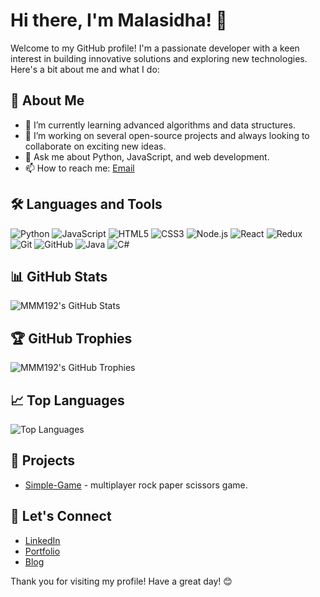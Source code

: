 # Hi there, I'm Malasidha! 👋

Welcome to my GitHub profile! I'm a passionate developer with a keen interest in building innovative solutions and exploring new technologies. Here's a bit about me and what I do:

## 🚀 About Me

- 🌱 I’m currently learning advanced algorithms and data structures.
- 💼 I’m working on several open-source projects and always looking to collaborate on exciting new ideas.
- 💬 Ask me about Python, JavaScript, and web development.
- 📫 How to reach me: [Email](mailto:mendhudlemalasidha52.com)

## 🛠️ Languages and Tools

![Python](https://img.shields.io/badge/-Python-3776AB?style=flat-square&logo=python&logoColor=white)
![JavaScript](https://img.shields.io/badge/-JavaScript-F7DF1E?style=flat-square&logo=javascript&logoColor=black)
![HTML5](https://img.shields.io/badge/-HTML5-E34F26?style=flat-square&logo=html5&logoColor=white)
![CSS3](https://img.shields.io/badge/-CSS3-1572B6?style=flat-square&logo=css3&logoColor=white)
![Node.js](https://img.shields.io/badge/-Node.js-339933?style=flat-square&logo=node.js&logoColor=white)
![React](https://img.shields.io/badge/-React-61DAFB?style=flat-square&logo=react&logoColor=black)
![Redux](https://img.shields.io/badge/-Redux-764ABC?style=flat-square&logo=redux&logoColor=white)
![Git](https://img.shields.io/badge/-Git-F05032?style=flat-square&logo=git&logoColor=white)
![GitHub](https://img.shields.io/badge/-GitHub-181717?style=flat-square&logo=github&logoColor=white)
![Java](https://img.shields.io/badge/-Java-007396?style=flat-square&logo=java&logoColor=white)
![C#](https://img.shields.io/badge/-C%23-239120?style=flat-square&logo=c-sharp&logoColor=white)

## 📊 GitHub Stats

![MMM192's GitHub Stats](https://github-readme-stats.vercel.app/api?username=MMM192&show_icons=true&theme=radical)

## 🏆 GitHub Trophies

![MMM192's GitHub Trophies](https://github-profile-trophy.vercel.app/?username=MMM192&theme=radical&no-bg=true&no-frame=true&margin-w=15&margin-h=15)

## 📈 Top Languages

![Top Languages](https://github-readme-stats.vercel.app/api/top-langs/?username=MMM192&layout=compact&theme=radical)

## 🌟 Projects

- [Simple-Game](https://malasidha.pythonanywhere.com/) - multiplayer rock paper scissors game.


## 🤝 Let's Connect

- [LinkedIn](https://www.linkedin.com/in/malasidha-mendgudle/)
- [Portfolio](https://malasidha.netlify.app/)
- [Blog](https://your-blog.com)

Thank you for visiting my profile! Have a great day! 😊
